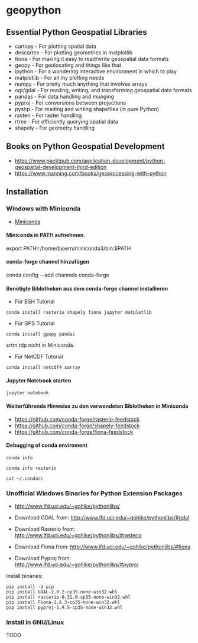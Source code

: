 # geopython

## Essential Python Geospatial Libraries

- cartopy - For plotting spatial data
- descartes - For plotting geometries in matplotlib
- fiona - For making it easy to read/write geospatial data formats
- geopy - For geolocating and things like that
- ipython - For a wondering interactive environment in which to play
- matplotlib - For all my plotting needs
- numpy - For pretty much anything that involves arrays
- ogr/gdal - For reading, writing, and transforming geospatial data formats
- pandas - For data handling and munging
- pyproj - For conversions between projections
- pyshp - For reading and writing shapefiles (in pure Python)
- rasteri - For raster handling
- rtree - For efficiently querying spatial data
- shapely - For geometry handling

## Books on Python Geospatial Development
- https://www.packtpub.com/application-development/python-geospatial-development-third-edition
- https://www.manning.com/books/geoprocessing-with-python

## Installation

### Windows with Miniconda
- [Miniconda](https://conda.io/miniconda.html)

#### Miniconda in PATH aufnehmen.
export PATH=/home/bjoern/miniconda3/bin:$PATH

#### conda-forge channel hinzufügen
conda config --add channels conda-forge

#### Benötigte Biblotheken aus dem conda-forge channel installieren

- Für BSH Tutorial
```
conda install rasterio shapely fiona jupyter matplotlib
```
- Für GPS Tutorial
```
conda install gpxpy pandas
```
srtm rdp nicht in Miniconda.
- Für NetCDF Tutorial
```
conda install netcdf4 xarray
```

#### Jupyter Notebook starten
```
jupyter notebook
```

#### Weiterführende Hinweise zu den verwendeten Biblotheken in Miniconda
- https://github.com/conda-forge/rasterio-feedstock
- https://github.com/conda-forge/shapely-feedstock
- https://github.com/conda-forge/fiona-feedstock

#### Debugging of conda enviroment
```
conda info

conda info rasterio

cat ~/.condarc
```

### Unofficial Windows Binaries for Python Extension Packages
- http://www.lfd.uci.edu/~gohlke/pythonlibs/

- Download GDAL from: http://www.lfd.uci.edu/~gohlke/pythonlibs/#gdal
- Download Rasterio from: http://www.lfd.uci.edu/~gohlke/pythonlibs/#rasterio
- Download Fiona from: http://www.lfd.uci.edu/~gohlke/pythonlibs/#fiona
- Download Pyproj from: http://www.lfd.uci.edu/~gohlke/pythonlibs/#pyproj

Install binaries:

```
pip install -U pip
pip install GDAL-2.0.2-cp35-none-win32.whl
pip install rasterio-0.31.0-cp35-none-win32.whl
pip install Fiona-1.6.3-cp35-none-win32.whl
pip install pyproj-1.9.5-cp35-none-win32.whl
```

### Install in GNU/Linux
TODO

